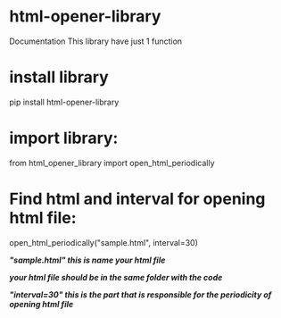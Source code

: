 # __html-opener-library__
Documentation
This library have just 1 function



# install library 
pip install html-opener-library




# import library:

from html_opener_library import open_html_periodically



# Find html and interval for opening html file:

open_html_periodically("sample.html", interval=30)


__*"sample.html" this is name your html file*__


__*your html file should be in the same folder with the code*__


__*"interval=30" this is the part that is responsible for the periodicity of opening html file*__
